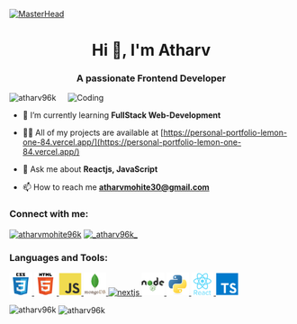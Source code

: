 [![MasterHead](https://res.cloudinary.com/superfolio/image/upload/v1620689979/68747470733a2f2f692e70696e696d672e636f6d2f6f726967696e616c732f63362f33332f63322f63363333633230656465383266306530636564376435373064626533613166332e676966_yjuh2s.gif)](https://personal-portfolio-lemon-one-84.vercel.app/)
<h1 align="center">Hi 👋, I'm Atharv</h1>
<h3 align="center">A passionate Frontend Developer</h3>
<img align="right" alt="Coding" width = "400" src="https://i.pinimg.com/originals/81/17/8b/81178b47a8598f0c81c4799f2cdd4057.gif">
<p align="left"> <img src="https://komarev.com/ghpvc/?username=atharv96k&label=Profile%20views&color=0e75b6&style=flat" alt="atharv96k" /> </p>

- 🌱 I’m currently learning **FullStack Web-Development**

- 👨‍💻 All of my projects are available at [https://personal-portfolio-lemon-one-84.vercel.app/](https://personal-portfolio-lemon-one-84.vercel.app/)

- 💬 Ask me about **Reactjs, JavaScript**

- 📫 How to reach me **atharvmohite30@gmail.com**

<h3 align="left">Connect with me:</h3>
<p align="left">
<a href="https://linkedin.com/in/atharvmohite96k" target="blank"><img align="center" src="https://raw.githubusercontent.com/rahuldkjain/github-profile-readme-generator/master/src/images/icons/Social/linked-in-alt.svg" alt="atharvmohite96k" height="30" width="40" /></a>
<a href="https://instagram.com/_atharv96k_" target="blank"><img align="center" src="https://raw.githubusercontent.com/rahuldkjain/github-profile-readme-generator/master/src/images/icons/Social/instagram.svg" alt="_atharv96k_" height="30" width="40" /></a>
</p>

<h3 align="left">Languages and Tools:</h3>
<p align="left"> <a href="https://www.w3schools.com/css/" target="_blank" rel="noreferrer"> <img src="https://raw.githubusercontent.com/devicons/devicon/master/icons/css3/css3-original-wordmark.svg" alt="css3" width="40" height="40"/> </a> <a href="https://www.w3.org/html/" target="_blank" rel="noreferrer"> <img src="https://raw.githubusercontent.com/devicons/devicon/master/icons/html5/html5-original-wordmark.svg" alt="html5" width="40" height="40"/> </a> <a href="https://developer.mozilla.org/en-US/docs/Web/JavaScript" target="_blank" rel="noreferrer"> <img src="https://raw.githubusercontent.com/devicons/devicon/master/icons/javascript/javascript-original.svg" alt="javascript" width="40" height="40"/> </a> <a href="https://www.mongodb.com/" target="_blank" rel="noreferrer"> <img src="https://raw.githubusercontent.com/devicons/devicon/master/icons/mongodb/mongodb-original-wordmark.svg" alt="mongodb" width="40" height="40"/> </a> <a href="https://nextjs.org/" target="_blank" rel="noreferrer"> <img src="https://cdn.worldvectorlogo.com/logos/nextjs-2.svg" alt="nextjs" width="40" height="40"/> </a> <a href="https://nodejs.org" target="_blank" rel="noreferrer"> <img src="https://raw.githubusercontent.com/devicons/devicon/master/icons/nodejs/nodejs-original-wordmark.svg" alt="nodejs" width="40" height="40"/> </a> <a href="https://www.python.org" target="_blank" rel="noreferrer"> <img src="https://raw.githubusercontent.com/devicons/devicon/master/icons/python/python-original.svg" alt="python" width="40" height="40"/> </a> <a href="https://reactjs.org/" target="_blank" rel="noreferrer"> <img src="https://raw.githubusercontent.com/devicons/devicon/master/icons/react/react-original-wordmark.svg" alt="react" width="40" height="40"/> </a> <a href="https://www.typescriptlang.org/" target="_blank" rel="noreferrer"> <img src="https://raw.githubusercontent.com/devicons/devicon/master/icons/typescript/typescript-original.svg" alt="typescript" width="40" height="40"/> </a> </p>

<p><img align="left" src="https://github-readme-stats.vercel.app/api/top-langs?username=atharv96k&show_icons=true&locale=en&layout=compact" alt="atharv96k" /></p>

<p>&nbsp;<img align="center" src="https://github-readme-stats.vercel.app/api?username=atharv96k&show_icons=true&locale=en" alt="atharv96k" /></p>
